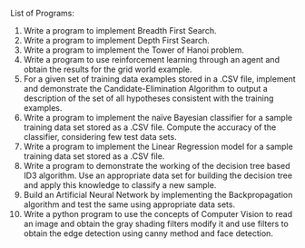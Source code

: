 List of Programs:

1. Write a program to implement Breadth First Search. 
2. Write a program to implement Depth First Search.
3. Write a program to implement the Tower of Hanoi problem.
4. Write a program to use reinforcement learning through an agent and obtain the results for the grid world example.
5. For a given set of training data examples stored in a .CSV file, implement and demonstrate the Candidate-Elimination Algorithm to output a description of the set of all hypotheses consistent with the training examples.
6. Write a program to implement the naïve Bayesian classifier for a sample training data set stored as a .CSV file. Compute the accuracy of the classifier, considering few test data sets.
7. Write a program to implement the Linear Regression model for a sample training data set stored as a .CSV file.
8. Write a program to demonstrate the working of the decision tree based ID3 algorithm. Use an appropriate data set for building the decision tree and apply this knowledge to classify a new sample.
9.  Build an Artificial Neural Network by implementing the Backpropagation algorithm and test the same using appropriate data sets.
10. Write a python program to use the concepts of Computer Vision to read an image and obtain the gray shading filters modify it and use filters to obtain the edge detection using canny method and face detection.
